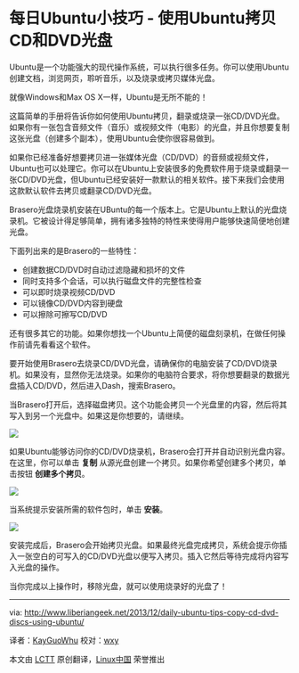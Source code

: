 每日Ubuntu小技巧 - 使用Ubuntu拷贝CD和DVD光盘
================================================================================

Ubuntu是一个功能强大的现代操作系统，可以执行很多任务。你可以使用Ubuntu创建文档，浏览网页，聆听音乐，以及烧录或拷贝媒体光盘。

就像Windows和Max OS X一样，Ubuntu是无所不能的！

这篇简单的手册将告诉你如何使用Ubuntu拷贝，翻录或烧录一张CD/DVD光盘。如果你有一张包含音频文件（音乐）或视频文件（电影）的光盘，并且你想要复制这张光盘（创建多个副本），使用Ubuntu会使你很容易做到。

如果你已经准备好想要拷贝进一张媒体光盘（CD/DVD）的音频或视频文件，Ubuntu也可以处理它。你可以在Ubuntu上安装很多的免费软件用于烧录或翻录一张CD/DVD光盘，但Ubuntu已经安装好一款默认的相关软件。接下来我们会使用这款默认软件去拷贝或翻录CD/DVD光盘。

Brasero光盘烧录机安装在UBuntu的每一个版本上。它是Ubuntu上默认的光盘烧录机。它被设计得足够简单，拥有诸多独特的特性来使得用户能够快速简便地创建光盘。

下面列出来的是Brasero的一些特性：
- 创建数据CD/DVD时自动过滤隐藏和损坏的文件
- 同时支持多个会话，可以执行磁盘文件的完整性检查
- 可以即时烧录视频CD/DVD
- 可以镜像CD/DVD内容到硬盘
- 可以擦除可擦写CD/DVD

还有很多其它的功能。如果你想找一个Ubuntu上简便的磁盘刻录机，在做任何操作前请先看看这个软件。

要开始使用Brasero去烧录CD/DVD光盘，请确保你的电脑安装了CD/DVD烧录机。如果没有，显然你无法烧录。如果你的电脑符合要求，将你想要翻录的数据光盘插入CD/DVD，然后进入Dash，搜索Brasero。

当Brasero打开后，选择磁盘拷贝。这个功能会拷贝一个光盘里的内容，然后将其写入到另一个光盘中。如果这是你想要的，请继续。

![](http://www.liberiangeek.net/wp-content/uploads/2013/12/braseroubuntucdburner.png)

如果Ubuntu能够访问你的CD/DVD烧录机，Brasero会打开并自动识别光盘内容。在这里，你可以单击 **复制** 从源光盘创建一个拷贝。如果你希望创建多个拷贝，单击按钮 **创建多个拷贝**。

![](http://www.liberiangeek.net/wp-content/uploads/2013/12/ubuntubraserocdburner.png)

当系统提示安装所需的软件包时，单击 **安装**。

![](http://www.liberiangeek.net/wp-content/uploads/2013/12/ubuntubraserocdburner1.png)

安装完成后，Brasero会开始拷贝光盘。如果最终光盘完成拷贝，系统会提示你插入一张空白的可写入的CD/DVD光盘以便写入拷贝。插入它然后等待完成将内容写入光盘的操作。

当你完成以上操作时，移除光盘，就可以使用烧录好的光盘了！

--------------------------------------------------------------------------------

via: http://www.liberiangeek.net/2013/12/daily-ubuntu-tips-copy-cd-dvd-discs-using-ubuntu/

译者：[KayGuoWhu](https://github.com/KayGuoWhu) 校对：[wxy](https://github.com/wxy)

本文由 [LCTT](https://github.com/LCTT/TranslateProject) 原创翻译，[Linux中国](http://linux.cn/) 荣誉推出
